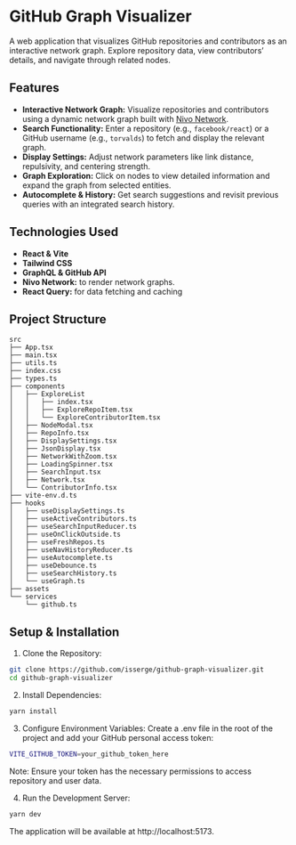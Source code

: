 # GitHub Graph Visualizer

A web application that visualizes GitHub repositories and contributors as an interactive network graph. Explore repository data, view contributors’ details, and navigate through related nodes.

## Features

- **Interactive Network Graph:** Visualize repositories and contributors using a dynamic network graph built with [Nivo Network](https://nivo.rocks/network/).
- **Search Functionality:** Enter a repository (e.g., `facebook/react`) or a GitHub username (e.g., `torvalds`) to fetch and display the relevant graph.
- **Display Settings:** Adjust network parameters like link distance, repulsivity, and centering strength.
- **Graph Exploration:** Click on nodes to view detailed information and expand the graph from selected entities.
- **Autocomplete & History:** Get search suggestions and revisit previous queries with an integrated search history.

## Technologies Used

- **React & Vite**
- **Tailwind CSS**
- **GraphQL & GitHub API**
- **Nivo Network:** to render network graphs.
- **React Query:** for data fetching and caching

## Project Structure

```plaintext
src
├── App.tsx
├── main.tsx
├── utils.ts
├── index.css
├── types.ts
├── components
│   ├── ExploreList
│   │   ├── index.tsx
│   │   ├── ExploreRepoItem.tsx
│   │   └── ExploreContributorItem.tsx
│   ├── NodeModal.tsx
│   ├── RepoInfo.tsx
│   ├── DisplaySettings.tsx
│   ├── JsonDisplay.tsx
│   ├── NetworkWithZoom.tsx
│   ├── LoadingSpinner.tsx
│   ├── SearchInput.tsx
│   ├── Network.tsx
│   └── ContributorInfo.tsx
├── vite-env.d.ts
├── hooks
│   ├── useDisplaySettings.ts
│   ├── useActiveContributors.ts
│   ├── useSearchInputReducer.ts
│   ├── useOnClickOutside.ts
│   ├── useFreshRepos.ts
│   ├── useNavHistoryReducer.ts
│   ├── useAutocomplete.ts
│   ├── useDebounce.ts
│   ├── useSearchHistory.ts
│   └── useGraph.ts
├── assets
└── services
    └── github.ts
```

## Setup & Installation
1.	Clone the Repository:
```bash
git clone https://github.com/isserge/github-graph-visualizer.git
cd github-graph-visualizer
```

2.	Install Dependencies:
```bash
yarn install
```

3.	Configure Environment Variables:
Create a .env file in the root of the project and add your GitHub personal access token:
```bash
VITE_GITHUB_TOKEN=your_github_token_here
```
Note: Ensure your token has the necessary permissions to access repository and user data.

4.	Run the Development Server:
```bash
yarn dev
```
The application will be available at http://localhost:5173.
